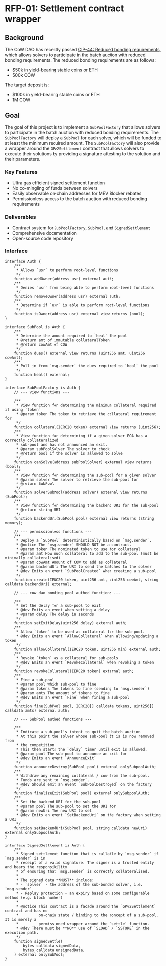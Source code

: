 # RFP-01: Settlement contract wrapper

## Background

The CoW DAO has recently passed [CIP-44: Reduced bonding requirements](https://snapshot.org/#/cow.eth/proposal/0x1b6f1171633ec3d20c4370db37074aa1bd830486d4d0d6c26165915cc42d9412), which allows solvers to participate in the batch auction with reduced bonding requirements. The reduced bonding requirements are as follows:

- $50k in yield-bearing stable coins or ETH
- 500k COW

The target deposit is:

- $100k in yield-bearing stable coins or ETH
- 1M COW

## Goal

The goal of this project is to implement a `SubPoolFactory` that allows solvers to participate in the batch auction with reduced bonding requirements. The `SubPoolFactory` will deploy a `SubPool` for each solver, which will be funded to at least the minimum required amount. The `SubPoolFactory` will also provide a wrapper around the `GPv2Settlement` contract that allows solvers to execute their solutions by providing a signature attesting to the solution and their parameters.

### Key Features

- Ultra gas efficient signed settlement function
- No co-mingling of funds between solvers
- Easily observable on-chain addresses for MEV Blocker rebates
- Permissionless access to the batch auction with reduced bonding requirements

### Deliverables

- Contract system for `SubPoolFactory`, `SubPool`, and `SignedSettlement`
- Comprehensive documentation
- Open-source code repository

### Interface

```solidity
interface Auth {
    /**
     * Allows `usr` to perform root-level functions
     */
    function addOwner(address usr) external auth;
    /**
     * Denies `usr` from being able to perform root-level functions
     */
    function removeOwner(address usr) external auth;
    /**
     * Determine if `usr` is able to perform root-level functions
     */
    function isOwner(address usr) external view returns (bool);
}

interface SubPool is Auth {
    /**
     * Determine the amount required to `heal` the pool
     * @return amt of immutable collateralToken
     * @return cowAmt of COW
     */
    function dues() external view returns (uint256 amt, uint256 cowAmt);
    /**
     * Pull in from `msg.sender` the dues required to `heal` the pool
     */
    function heal() external;
}

interface SubPoolFactory is Auth {
    // --- view functions ---

    /**
     * View function for determining the minimum collateral required if using `token`
     * @param token The token to retrieve the collateral requirement for
     */
    function collateral(IERC20 token) external view returns (uint256);
    /**
     * View function for determining if a given solver EOA has a correctly collateralized
     * sub-pool and has not announced an exit.
     * @param subPoolSolver The solver to check
     * @return bool if the solver is allowed to solve
     */
    function canSolve(address subPoolSolver) external view returns (bool);
    /**
     * View function for determining the sub-pool for a given solver
     * @param solver The solver to retrieve the sub-pool for
     * @return SubPool
     */
    function solverSubPool(address solver) external view returns (SubPool);
    /**
     * View function for determining the backend URI for the sub-pool
     * @return string URI
     */
    function backendUri(SubPool pool) external view returns (string memory);

    // --- permissionless functions ---
    /**
     * Deploy a `SubPool` deterministically based on `msg.sender`.
     * @notice The `msg.sender` SHOULD NOT be a contract.
     * @param token The nominated token to use for collateral
     * @param amt How much collateral to add to the sub-pool (must be minimally collateralised)
     * @param cowAmt Amount of COW to add as collateral
     * @param backendUri The URI to send the batches to the solver
     * @dev Emits an event `SubPoolCreated` when creating a sub-pool
     */
    function create(IERC20 token, uint256 amt, uint256 cowAmt, string calldata backendUri) external;

    // --- cow dao bonding pool authed functions ---

    /**
     * Set the delay for a sub-pool to exit
     * @dev Emits an event when setting a delay
     * @param delay The delay in seconds
     */
    function setExitDelay(uint256 delay) external auth;
    /**
     * Allow `token` to be used as collateral for the sub-pool.
     * @dev Emits an event `AllowCollateral` when allowing/updating a token
     */
    function allowCollateral(IERC20 token, uint256 min) external auth;
    /**
     * Revoke `token` as a collateral for sub-pools
     * @dev Emits an event `RevokeCollateral` when revoking a token
     */
    function revokeCollateral(IERC20 token) external auth;
    /**
     * Fine a sub-pool
     * @param pool Which sub-pool to fine
     * @param tokens The tokens to fine (sending to `msg.sender`)
     * @param amts The amount of tokens to fine
     * @dev Emits an event `Fine` when fining a sub-pool
     */
    function fine(SubPool pool, IERC20[] calldata tokens, uint256[] calldata amts) external auth;

    // --- SubPool authed functions ---

    /**
     * Indicate a sub-pool's intent to quit the batch auction
     * At this point the solver whose sub-pool it is is now removed from
     * the competition.
     * This then starts the `delay` timer until exit is allowed.
     * @param pool The sub-pool to announce an exit for
     * @dev Emits an event `AnnounceExit`
     */
    function announceDestroy(SubPool pool) external onlySubpoolAuth;
    /**
     * Withdraw any remaining collateral / cow from the sub-pool.
     * Funds are sent to `msg.sender`.
     * @dev Should emit an event `SubPoolDestroyed` on the factory
     */
    function finalizeExit(SubPool pool) external onlySubpoolAuth;
    /**
     * Set the backend URI for the sub-pool
     * @param pool The sub-pool to set the URI for
     * @param newUri The new URI to set
     * @dev Emits an event `SetBackendUri` on the factory when setting a URI
     */
    function setBackendUri(SubPool pool, string calldata newUri) external onlySubpoolAuth;
}

interface SignedSettlement is Auth {
    /**
     * Signed settlement function that is callable by `msg.sender` if `msg.sender` is in
     * receipt of a valid signature. The signer is a trusted entity and bears the responsibility
     * of ensuring that `msg.sender` is correctly collateralised.
     *  
     * The signed data **MUST** include:
     * - `solver` - the address of the sub-bonded solver, i.e. `msg.sender`
     * - Replay protection - an expiry based on some configurable method (e.g. block number)
     *
     * @notice This contract is a facade around the `GPv2Settlement` contract and has no
     *         on-chain state / binding to the concept of a sub-pool. It is merely a
     *         permissioned wrapper around the `settle` function.
     * @dev There must be **NO** use of `SLOAD` / `SSTORE` in the execution path.
     */
    function signedSettle(
        bytes calldata signedData,
        bytes calldata unsignedData,
    ) external onlySubPool;
}
```
